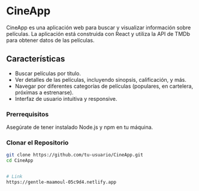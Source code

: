 # CineApp

CineApp es una aplicación web para buscar y visualizar información sobre películas. La aplicación está construida con React y utiliza la API de TMDb para obtener datos de las películas.

## Características

- Buscar películas por título.
- Ver detalles de las películas, incluyendo sinopsis, calificación, y más.
- Navegar por diferentes categorías de películas (populares, en cartelera, próximas a estrenarse).
- Interfaz de usuario intuitiva y responsive.

### Prerrequisitos

Asegúrate de tener instalado Node.js y npm en tu máquina.

### Clonar el Repositorio

```bash
git clone https://github.com/tu-usuario/CineApp.git
cd CineApp


# Link
https://gentle-maamoul-05c9d4.netlify.app
